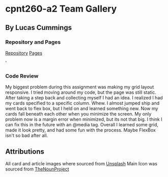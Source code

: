 # cpnt260-a2 Team Gallery
## By Lucas Cummings

### Repository and Pages
[Repository]()
[Pages]()

'
### Code Review
My biggest problem during this assignment was making my grid layout responsive. I tried moving around my code, but the page
was still static. After taking a step back and collecting myself I had an idea. I realized I had my cards specified to a specific column. Whew. I almost jumped ship and went back to flex box, but I held on and learned something new. Now my cards fall beneath each other when you minimize the screen. My only problem now is a margin error when minimized, but its not that big. I think I can fix this in the future with an @media tag. Overall I learned some grid, made it look pretty, and had some fun with the process. Maybe FlexBox isn't so bad after all.

## Attributions
All card and article images where sourced from [Unsplash](https://unsplash.com/)
Main Icon was sourced from [TheNounProject](https://thenounproject.com/term/turbo/)
